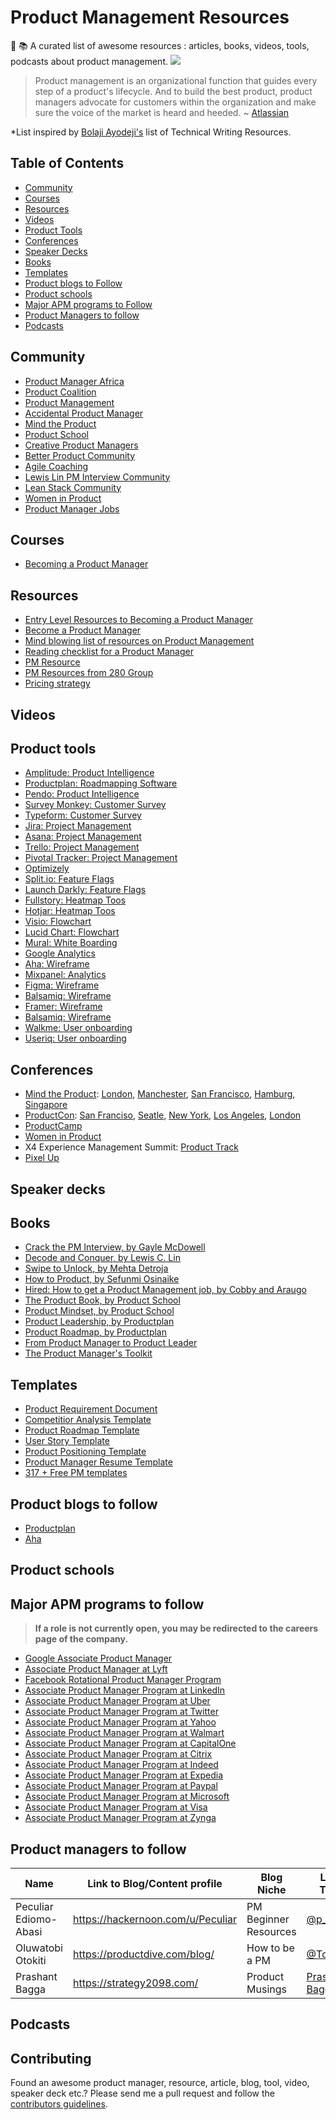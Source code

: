 # Product Management Resources
📔 📚 A curated list of awesome resources : articles, books, videos, tools, podcasts about product management.
![](https://res.cloudinary.com/pediomo/image/upload/v1603993792/Product_Management_resources_1_utafqr.png)

> Product management is an organizational function that guides every step of a product's lifecycle. And to build the best product, product managers advocate for customers within the organization and make sure the voice of the market is heard and heeded. ~ [Atlassian](https://www.atlassian.com/agile/product-management)

*List inspired by [Bolaji Ayodeji's](https://github.com/BolajiAyodeji) list of Technical Writing Resources.

## Table of Contents
- [Community](#community)
- [Courses](#courses)
- [Resources](#resources)
- [Videos](#videos)
- [Product Tools](#product-tools)
- [Conferences](#conferences)
- [Speaker Decks](#speaker-decks)
- [Books](#books)
- [Templates](#templates)
- [Product blogs to Follow](#product-blogs-to-follow)
- [Product schools](#product-schools)
- [Major APM programs to Follow](#major-apm-programs-to-follow)
- [Product Managers to follow](#product-managers-to-follow)
- [Podcasts](#podcasts)

## Community
* [Product Manager Africa](https://pmafrica.co/)
* [Product Coalition](https://productcoalitionslack.herokuapp.com/)
* [Product Management](https://www.linkedin.com/groups/42629/)
* [Accidental Product Manager](https://www.linkedin.com/groups/3995219/)
* [Mind the Product](http://slack.mindtheproduct.com/?ref=hackernoon.com)
* [Product School](https://productschool.com/slack-community/)
* [Creative Product Managers](https://www.linkedin.com/groups/123115)
* [Better Product Community](https://betterproduct.community/)
* [Agile Coaching](http://p4a.herokuapp.com/)
* [Lewis Lin PM Interview Community](http://pmint.herokuapp.com/)
* [Lean Stack Community](http://slack.leanstack.com/)
* [Women in Product](https://www.womenpm.org/join)
* [Product Manager Jobs](https://www.linkedin.com/groups/2142079)



## Courses
* [Becoming a Product Manager](https://www.linkedin.com/learning/becoming-a-product-manager)

## Resources
* [Entry Level Resources to Becoming a Product Manager](https://hackernoon.com/entry-level-resources-for-becoming-a-product-manager-p06j32fl)
* [Become a Product Manager](https://www.udemy.com/course/become-a-product-manager-learn-the-skills-get-a-job/)
* [Mind blowing list of resources on Product Management](http://attackwithnumbers.com/i-love-product-management)
* [Reading checklist for a Product Manager](https://gautammahesh.medium.com/reading-checklist-for-a-product-manager-c4b1ccab74c2)
* [PM Resource](https://280group.com/what-is-product-management/skills/)
* [PM Resources from 280 Group](https://280group.com/what-is-product-management/ultimate-guide-to-digital-product-management/)
* [Pricing strategy](https://quickbooks.intuit.com/r/pricing-strategy/6-different-pricing-strategies-which-is-right-for-your-business/)




## Videos



## Product tools
* [Amplitude: Product Intelligence](https://amplitude.com/)
* [Productplan: Roadmapping Software](https://www.productplan.com/)
* [Pendo: Product Intelligence](https://www.pendo.io/)
* [Survey Monkey: Customer Survey](https://www.surveymonkey.com/)
* [Typeform: Customer Survey](https://www.typeform.com/surveys/)
* [Jira: Project Management](https://www.atlassian.com/software/jira)
* [Asana: Project Management](https://asana.com/)
* [Trello: Project Management](https://trello.com/)
* [Pivotal Tracker: Project Management](https://www.pivotaltracker.com/)
* [Optimizely](https://www.optimizely.com/)
* [Split.io: Feature Flags](https://www.split.io/)
* [Launch Darkly: Feature Flags](https://launchdarkly.com/)
* [Fullstory: Heatmap Toos](https://www.fullstory.com/)
* [Hotjar: Heatmap Toos](https://www.hotjar.com/)
* [Visio: Flowchart](https://products.office.com/en-us/visio/flowchart-software)
* [Lucid Chart: Flowchart](https://www.lucidchart.com)
* [Mural: White Boarding](https://www.mural.co)
* [Google Analytics](https://marketingplatform.google.com/about/analytics/)
* [Aha: Wireframe](https://www.aha.io)
* [Mixpanel: Analytics](https://mixpanel.com/)
* [Figma: Wireframe](https://www.figma.com/files/recent)
* [Balsamiq: Wireframe](https://balsamiq.com/)
* [Framer: Wireframe](https://www.framer.com/)
* [Balsamiq: Wireframe](https://balsamiq.com/)
* [Walkme: User onboarding](https://www.walkme.com/)
* [Useriq: User onboarding](https://useriq.com/)


## Conferences

* [Mind the Product](https://www.mindtheproduct.com/mind-product-conferences/): [London](https://www.mindtheproduct.com/mtpcon/london/), [Manchester](https://www.mindtheproduct.com/mtpengage/manchester/conference/), [San Francisco](https://www.mindtheproduct.com/mtpcon/san-francisco/), [Hamburg](https://www.mindtheproduct.com/mtpengage/hamburg/), [Singapore](https://www.mindtheproduct.com/mtpcon/singapore/)
* [ProductCon](https://productschool.com/productcon/): [San Franciso](https://productschool.com/productcon/san-francisco/), [Seatle](https://productschool.com/productcon/seattle/), [New York](https://productschool.com/productcon/new-york/), [Los Angeles](https://productschool.com/productcon/los-angeles/), [London](https://productschool.com/productcon/london/)
* [ProductCamp](http://www.productcamp.org/)
* [Women in Product](https://www.womenpm.org/)
* X4 Experience Management Summit: [Product Track](https://www.qualtrics.com/x4summit/product-experience/)
* [Pixel Up](https://pixelup.co.za/)

## Speaker decks



## Books
* [Crack the PM Interview, by Gayle McDowell](http://www.crackingthepminterview.com/)
* [Decode and Conquer, by Lewis C. Lin](https://www.lewis-lin.com/decode-and-conquer)
* [Swipe to Unlock, by Mehta Detroja](https://books.google.com.ng/books/about/Swipe_to_Unlock.html?id=fOu9tAEACAAJ&redir_esc=y)
* [How to Product, by Sefunmi Osinaike](https://howtoproduct.io/book)
* [Hired: How to get a Product Management job, by Cobby and Araugo](https://www.producthunt.com/posts/hired-4ecf9d29-7561-4daa-b752-9f42bacb5388)
* [The Product Book, by Product School](https://productschool.com/the-product-book/)
* [Product Mindset, by Product School](https://productschool.com/product-mindset-book/)
* [Product Leadership, by Productplan](https://go.productplan.com/product-leadership-book/?utm_campaign=Customers%20%7C%20Nurturing%20%7C%20Consideration&utm_source=hs_automation&utm_medium=email&utm_content=87185798&_hsenc=p2ANqtz--4hyXOjm_ewE0Gmp9IrUejxW8QOS_L55U3-r87efzHZxo1yu755rQcpefy6v5VS6vcwExKSRSY3s_1IwiQn-heWS9zeQ&_hsmi=87185798)
* [Product Roadmap, by Productplan](http://assets.productplan.com/content/Product-Roadmap-Guide-by-ProductPlan.pdf?utm_campaign=Leads%20%7C%20Asset%20%7C%20Product%20Roadmaps%3A%20Your%20Guide%20to%20Planning%20and%20Selling%20Your%20Strategy&utm_medium=email&_hsenc=p2ANqtz-9p3eXG08R1mcMbIcLoogOyYMN1bbIAUmJMUsmbIYUdOyBK89gTwQ6YPKRtMIbejxMGz3dOlwR3PQQbA8w16y2ODwM1nw&_hsmi=57263687&utm_source=hs_automation&utm_content=57263687&hsCtaTracking=6d120b27-765b-4ff6-9147-38e09f332f64%7C1ed032d0-da46-4b4b-ae1a-426f7892ecfe)
* [From Product Manager to Product Leader](https://go.productplan.com/product-leadership-book/?utm_campaign=Customers%20%7C%20Nurturing%20%7C%20Consideration&utm_source=hs_automation&utm_medium=email&utm_content=87185798&_hsenc=p2ANqtz--4hyXOjm_ewE0Gmp9IrUejxW8QOS_L55U3-r87efzHZxo1yu755rQcpefy6v5VS6vcwExKSRSY3s_1IwiQn-heWS9zeQ&_hsmi=87185798)
* [The Product Manager's Toolkit](https://go.productplan.com/product-managers-toolkit/?utm_campaign=Leads%20%7C%20Asset%20%7C%20The%20Product%20Manager%27s%20Toolkit&utm_medium=email&_hsmi=88562235&_hsenc=p2ANqtz-9luVagZj7b0q__O-gHft883Neyq6oSPq2O_5fYCLlquEl_IuVKiSO4jDhW8eahJH-5bBw9ck3m17fNXz6hrP5HvGrltw&utm_content=88562234&utm_source=hs_email)




## Templates
* [Product Requirement Document](https://www.aha.io/roadmapping/guide/requirements-management/what-is-a-good-product-requirements-document-template)
* [Competitior Analysis Template](https://www.aha.io/roadmapping/guide/templates/competitor-analysis)
* [Product Roadmap Template](https://www.aha.io/roadmapping/guide/templates/product-roadmap)
* [User Story Template](https://www.aha.io/roadmapping/guide/requirements-management/what-is-a-good-feature-or-user-story-template)
* [Product Positioning Template](https://www.aha.io/roadmapping/guide/templates/product-positioning)
* [Product Manager Resume Template](https://www.aha.io/roadmapping/guide/templates/product-manager-resumes)
* [317 + Free PM templates](https://usefyi.com/templates/product-management-templates/)



## Product blogs to follow
* [Productplan](https://www.productplan.com/blog/)
* [Aha](https://www.aha.io/blog)




## Product schools



## Major APM programs to follow
> **If a role is not currently open, you may be redirected to the careers page of the company.**

* [Google Associate Product Manager](https://careers.google.com/programs/apm/)
* [Associate Product Manager at Lyft](https://www.lyft.com/careers/apm)
* [Facebook Rotational Product Manager Program](https://www.fbrpms.com/)
* [Associate Product Manager Program at LinkedIn](https://careers.linkedin.com/apm)
* [Associate Product Manager Program at Uber](https://www.uberapms.com/)
* [Associate Product Manager Program at Twitter](http://www.twitterapm.com/#twitterapm)
* [Associate Product Manager Program at Yahoo](https://yahooapms.com/)
* [Associate Product Manager Program at Walmart](https://one.walmart.com/content/apms/en_us.html)
* [Associate Product Manager Program at CapitalOne](https://campus.capitalone.com/job/richmond/product-development-program-associate-2021/1786/16931761)
* [Associate Product Manager Program at Citrix](https://jobs.citrix.com/job/CITRA0058R23150/2021-Graduate-Product-Manager)
* [Associate Product Manager Program at Indeed](https://university.indeed.jobs/associate-product-management-apm-rotation-program/)
* [Associate Product Manager Program at Expedia](https://lifeatexpediagroup.com/jobs/job?jobid=R-55614)
* [Associate Product Manager Program at Paypal](https://jobsearch.paypal-corp.com/en-US/search?keywords=R0057797&location=&facetcountry=us)
* [Associate Product Manager Program at Microsoft](https://careers.microsoft.com/students/us/en/job/870955/Full-Time-Opportunities-for-Students-and-Recent-Graduates-Program-Management)
* [Associate Product Manager Program at Visa](https://usa.visa.com/careers/job-details.jobid.743999677139190.deptid.1146742.html)
* [Associate Product Manager Program at Zynga](https://jobs.jobvite.com/zynga/job/ossxdfwo)


## Product managers to follow
| Name              | Link to Blog/Content profile                                                     | Blog Niche                       | Link to Twitter                                       |
|-------------------|--------------------------------------------------------------------------|----------------------------------|-------------------------------------------------------|
| Peculiar Ediomo-Abasi    | https://hackernoon.com/u/Peculiar                  | PM Beginner Resources  | [@p_culiar](https://mobile.twitter.com/P_culiar)     |
| Oluwatobi Otokiti      | https://productdive.com/blog/                  | How to be a PM           | [@TobiOtokiti](https://twitter.com/TobiOtokiti)     |
| Prashant Bagga | https://strategy2098.com/ | Product Musings | [Prashant Bagga](https://www.linkedin.com/in/prashant-bagga/) |
## Podcasts


## Contributing
Found an awesome product manager, resource, article, blog, tool, video, speaker deck etc.? Please send me a pull request and follow the [contributors guidelines](/CONTRIBUTING.md).

